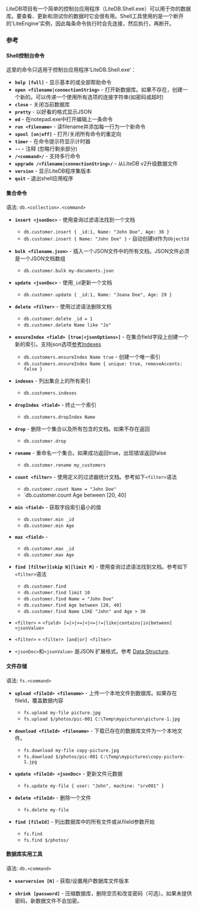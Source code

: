 LiteDB项目有一个简单的控制台应用程序（LiteDB.Shell.exe）可以用于你的数据库。要查看、更新和测试你的数据时它会很有用。Shell工具使用的是一个断开的'LiteEngine'实例，因此每条命令执行时会先连接，然后执行，再断开。

### 参考

#### Shell控制台命令

这里的命令只适用于控制台应用程序‘LiteDB.Shell.exe’：

- **`help [full]`** - 显示基本的或全部帮助命令
- **`open <filename|connectionString>`** - 打开新数据库。如果不存在，创建一个新的。可以传递一个使用所有选项的连接字符串(如密码或超时)
- **`close`** - 关闭当前数据库
- **`pretty`** - 以好看的格式显示JSON
- **`ed`** - 在notepad.exe中打开编辑上一条命令
- **`run <filename>`** - 读filename并添加每一行为一个新命令
- **`spool [on|off]`** - 打开/关闭所有命令的重定向
- **`timer`** - 在命令提示符显示计时器
- **`--`** - 注释 (忽略行剩余部分)
- **`/<command>/`** - 支持多行命令
- **`upgrade /<filename|connectionString>/`** - 从LiteDB v2升级数据文件
- **`version`** - 显示LiteDB程序集版本
- **`quit`** - 退出shell应用程序

#### 集合命令

语法: `db.<collection>.<command>`

- **`insert <jsonDoc>`** - 使用查询过滤语法找到一个文档
    - `db.customer.insert { _id:1, Name: "John Doe", Age: 38 }`
    - `db.customer.insert { Name: "John Doe" }` - 自动创建Id作为`ObjectId`

- **`bulk <filename.json>`** - 插入一个JSON文件中的所有文档。JSON文件必须是一个JSON文档数组
    - `db.customer.bulk my-documents.json`

- **`update <jsonDoc>`** - 使用`_id`更新一个文档
    - `db.customer.update { _id:1, Name: "Joana Doe", Age: 29 }`

- **`delete <filter>`** - 使用过滤语法删除文档
    - `db.customer.delete _id = 1`
    - `db.customer.delete Name like "Jo"`

- **`ensureIndex <field> [true|<jsonOptions>]`** - 在集合field字段上创建一个新的索引。支持json选项[参考Indexes](Indexes)
    - `db.customers.ensureIndex Name true` - 创建一个唯一索引
    - `db.customers.ensureIndex Name { unique: true, removeAccents: false }`

- **`indexes`** - 列出集合上的所有索引
    - `db.customers.indexes`

- **`dropIndex <field>`** - 终止一个索引
    - `db.customers.dropIndex Name`

- **`drop`** - 删除一个集合以及所有包含的文档。如果不存在返回
    - `db.customer.drop`

- **`rename`** - 重命名一个集合。如果成功返回true，出现错误返回false
    - `db.customer.rename my_customers`

- **`count <filter>`** - 使用定义的过滤器统计文档。参考如下`<filter>`语法
    - `db.customer.count Name = "John Doe"`
    - `db.customer.count Age between [20, 40]

- **`min <field>`** - 获取字段索引最小的值
    - `db.customer.min _id`
    - `db.customer.min Age`

- **`max <field>`** -
    - `db.customer.max _id`
    - `db.customer.max Age`

- **`find [filter][skip N][limit M]`** - 使用查询过滤语法找到文档。参考如下`<filter>`语法
    - `db.customer.find`
    - `db.customer.find limit 10`
    - `db.customer.find Name = "John Doe"`
    - `db.customer.find Age between [20, 40]`
    - `db.customer.find Name LIKE "John" and Age > 30`

- `<filter>` = `<field> [=|>|>=|<|<=|!=|like|contains|in|between] <jsonValue>` 
- `<filter>` = `<filter> [and|or] <filter>`
- `<jsonDoc>`和`<jsonValue>` 是JSON 扩展格式。参考 [Data Structure](Data-Structure).

#### 文件存储

语法: `fs.<command>`

- **`upload <fileId> <filename>`** - 上传一个本地文件到数据库。如果存在fileId，覆盖数据内容
    - `fs.upload my-file picture.jpg`
    - `fs.upload $/photos/pic-001 C:\Temp\mypictures\picture-1.jpg`

- **`download <fileId> <filename>`** - 下载已存在的数据库文件为一个本地文件。
    - `fs.download my-file copy-picture.jpg`
    - `fs.download $/photos/pic-001 C:\Temp\mypictures\copy-picture-1.jpg`

- **`update <fileId> <jsonDoc>`** - 更新文件元数据
    - `fs.update my-file { user: "John", machine: "srv001" }`

- **`delete <fileId>`** - 删除一个文件
    - `fs.delete my-file`

- **`find [fileId]`** - 列出数据库中的所有文件或从fileId参数开始
    - `fs.find`
    - `fs.find $/photos/`

#### 数据库实用工具

语法: `db.<command>`

- **`userversion [N]`** - 获取/设置用户数据库文件版本

- **`shrink [password]`** - 压缩数据库，删除空页和改变密码（可选）。如果未提供密码，新数据文件不会加密。
